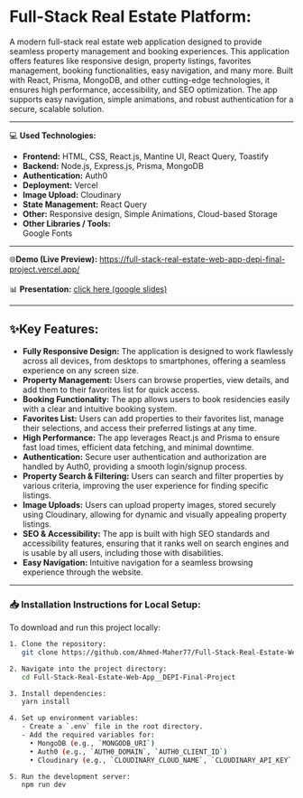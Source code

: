 # Full-Stack Real Estate Platform:
A modern full-stack real estate web application designed to provide seamless property management and booking experiences. This application offers features like responsive design, property listings, favorites management, booking functionalities, easy navigation, and many more. Built with React, Prisma, MongoDB, and other cutting-edge technologies, it ensures high performance, accessibility, and SEO optimization. The app supports easy navigation, simple animations, and robust authentication for a secure, scalable solution.

<hr/>

💻 **Used Technologies:** <br>
- **Frontend:** HTML, CSS, React.js, Mantine UI, React Query, Toastify
- **Backend:** Node.js, Express.js, Prisma, MongoDB
- **Authentication:** Auth0
- **Deployment:** Vercel
- **Image Upload:** Cloudinary
- **State Management:** React Query
- **Other:** Responsive design, Simple Animations, Cloud-based Storage
- **Other Libraries / Tools:** <br>
Google Fonts

<hr/>

🌐**Demo (Live Preview):** <a href="https://full-stack-real-estate-web-app-depi-final-project.vercel.app/" target="_blank">https://full-stack-real-estate-web-app-depi-final-project.vercel.app/</a> 
<br/><br/>
📊 **Presentation:** [click here (google slides)](https://docs.google.com/presentation/d/1JbQSmjfk1_z83gjj1-33tv0Sst0h_Hzo/edit?usp=sharing&ouid=111150948434081390825&rtpof=true&sd=true)

<hr/>

## ✨Key Features:
- **Fully Responsive Design:** The application is designed to work flawlessly across all devices, from desktops to smartphones, offering a seamless experience on any screen size.
- **Property Management:** Users can browse properties, view details, and add them to their favorites list for quick access.
- **Booking Functionality:** The app allows users to book residencies easily with a clear and intuitive booking system.
- **Favorites List:** Users can add properties to their favorites list, manage their selections, and access their preferred listings at any time.
- **High Performance:** The app leverages React.js and Prisma to ensure fast load times, efficient data fetching, and minimal downtime.
- **Authentication:** Secure user authentication and authorization are handled by Auth0, providing a smooth login/signup process.
- **Property Search & Filtering:** Users can search and filter properties by various criteria, improving the user experience for finding specific listings.
- **Image Uploads:** Users can upload property images, stored securely using Cloudinary, allowing for dynamic and visually appealing property listings.
- **SEO & Accessibility:** The app is built with high SEO standards and accessibility features, ensuring that it ranks well on search engines and is usable by all users, including those with disabilities.
- <b>Easy Navigation:</b> Intuitive navigation for a seamless browsing experience through the website.

<hr>

### 📥 Installation Instructions for Local Setup:
To download and run this project locally:<br/>
```bash    
1. Clone the repository:
   git clone https://github.com/Ahmed-Maher77/Full-Stack-Real-Estate-Web-App__DEPI-Final-Project.git

2. Navigate into the project directory:
   cd Full-Stack-Real-Estate-Web-App__DEPI-Final-Project

3. Install dependencies:
   yarn install

4. Set up environment variables:
   - Create a `.env` file in the root directory.
   - Add the required variables for:
     • MongoDB (e.g., `MONGODB_URI`)  
     • Auth0 (e.g., `AUTH0_DOMAIN`, `AUTH0_CLIENT_ID`)  
     • Cloudinary (e.g., `CLOUDINARY_CLOUD_NAME`, `CLOUDINARY_API_KEY`, `CLOUDINARY_API_SECRET`)

5. Run the development server:
   npm run dev
```

<!-- 
## Contributors:

- <strong>Ahmed Maher Algohary (Me) **||Team Leader||**:</strong> <a href="https://www.linkedin.com/in/ahmed-maher-algohary/" title="see me on LinkedIn">see me on LinkedIn</a> 
- <strong>Ahmed Abdallah Alqasapy</strong>
- <strong>Esraa Aziz</strong>
- <strong>Arwa Mahmoud</strong>
- <strong>Abdulhakim Osama</strong>
- <strong>Maryam Abdul Raheem</strong>
- <strong>Youmna Al-Saeed</strong> -->
